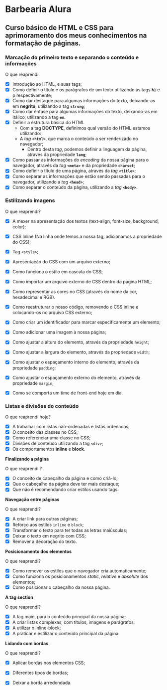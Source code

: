 # Barbearia Alura

## Curso básico de HTML e CSS para aprimoramento dos meus conhecimentos na formatação de páginas.



###  Marcação do primeiro texto e separando o conteúdo e informações

O que reaprendi:

- [x] Introdução ao HTML, e suas tags;
- [x] Como definir o título e os parágrafos de um texto utilizando as tags **`h1`** e p respectivamente;
- [x] Como dar destaque para algumas informações do texto, deixando-as em **negrito**, utilizando a tag **`strong`**;
- [x] Como dar ênfase para algumas informações do texto, deixando-as em itálico, utilizando a tag **`em`**.
- [x] Definir a estrutura básica do HTML
   - Com a tag **DOCTYPE**, definimos qual versão do HTML estamos utilizando: 
   - A *tag* **`<html>`**, que marca o conteúdo a ser renderizado no navegador;
     	- Dentro desta *tag*, podemos definir a linguagem da página, através da propriedade **`lang`**;
- [x] Como passar as informações do *encoding* da nossa página para o navegador, através da *tag* **`<meta>`** e da propriedade **`charset`**;
- [x] Como definir o título de uma página, através da *tag* **`<title>`**;
- [x] Como separar as informações que estão sendo passadas para o navegador, utilizando a *tag* **`<head>`**;
- [x] Como separar o conteúdo da página, utilizando a *tag* **`<body>`**.

### Estilizando imagens 

O que reaprendi?

- [x] A mexer na apresentação dos textos (text-align, font-size, background, color);
- [x] CSS Inline (Na linha onde temos a nossa tag, adicionamos a propriedade do CSS);
- [x] Tag `<style>`; 
- [x] Apresentação do CSS com um arquivo externo;
- [x] Como funciona o estilo em cascata do CSS;
- [x] Como importar um arquivo externo de CSS dentro da página HTML;
- [x] Como representar as cores no CSS (através do nome da cor, hexadecimal e RGB).

- [x] Como reestruturar o nosso código, removendo o CSS inline e colocando-os no arquivo CSS externo;
- [x] Como criar um identificador para marcar especificamente um elemento;
- [x] Como adicionar uma imagem à nossa página;
- [x] Como ajustar a altura do elemento, através da propriedade `height`;
- [x] Como ajustar a largura do elemento, através da propriedade `width`;
- [x] Como ajustar o espaçamento interno do elemento, através da propriedade `padding`;
- [x] Como ajustar o espaçamento externo do elemento, através da propriedade `margin`;
- [x] Como se comporta um time de front-end hoje em dia.

### Listas e divisões do conteúdo

O que reaprendi hoje?

- [x] A trabalhar com listas não-ordenadas e listas ordenadas;
- [x] O conceito das classes no CSS;
- [x] Como referenciar uma classe no CSS;
- [x] Divisões de conteúdo utilizando a tag `<div>`;
- [x] Os comportamentos **inline** e **block**.

**Finalizando a página**

O que reaprendi ?

- [x] O conceito de cabeçalho da página e como criá-lo;
- [x] Que o cabeçalho da página deve ter mais destaque;
- [x] Que não é recomendando criar estilos usando tags.

**Navegação entre páginas**

O que reaprendi?

- [x] A criar link para outras páginas;
- [x] Reforço aos estilos `inline` e `block`;
- [x] Transformar o texto para ter todas as letras  maiúsculas;
- [x] Deixar o texto em negrito com CSS;
- [x] Remover a decoração do texto.

**Posicionamento dos elementos**

O que reaprendi?

- [x] Como remover os estilos que o navegador cria automaticamente;
- [x] Como funciona os posicionamentos *static*, *relative* e *absolute* dos elementos;
- [x] Como posicionar o cabeçalho da nossa página.

**A tag section**

O que reaprendi?

- [x] A tag main, para o conteúdo principal da nossa página;
- [x] A criar listas complexas, com títulos, imagens e parágrafos;
- [x] A utilizar o inline-block;
- [x] A praticar e estilizar o conteúdo principal da página.

**Lidando com bordas**

O que reaprendi?

- [x] Aplicar bordas nos elementos CSS;
- [x] Diferentes tipos de bordas;
- [x] Deixar a borda arredondada.



